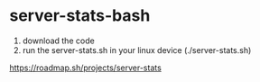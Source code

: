 # server-stats-bash
1. download the code
2. run the server-stats.sh in your linux device (./server-stats.sh)

https://roadmap.sh/projects/server-stats